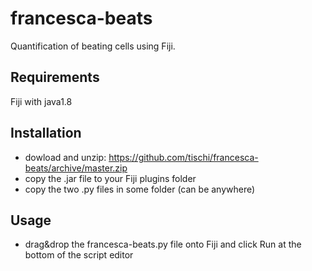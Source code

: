 # francesca-beats

Quantification of beating cells using Fiji.

## Requirements

Fiji with java1.8

## Installation

- dowload and unzip: https://github.com/tischi/francesca-beats/archive/master.zip
- copy the .jar file to your Fiji plugins folder
- copy the two .py files in some folder (can be anywhere)

## Usage

- drag&drop the francesca-beats.py file onto Fiji and click Run at the bottom of the script editor
